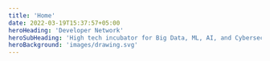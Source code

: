 ```yaml
---
title: 'Home'
date: 2022-03-19T15:37:57+05:00
heroHeading: 'Developer Network'
heroSubHeading: 'High tech incubator for Big Data, ML, AI, and Cybersecurity.'
heroBackground: 'images/drawing.svg'
---
```

